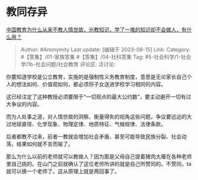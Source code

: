 # 教同存异
[中国教育为什么从来不教人情世故，光教知识，学了一堆的知识却不会做人，有什么用？](https://www.zhihu.com/question/591363402/answer/3166515772)

> Author: #Anonymity
> Last update: [编辑于 2023-08-15]
> Link:
> Category: #【答集】/01-家族答集 #【答集】/04-社科答集
> Tag:  #5-社会科学/1-社会学/1b-社会问题/社会教育 
> 评论区:
> 泛讨论:

你要知道学校是公立教育，实施的是强制性义务教育制度，意思是无论家长自己个人的想法如何、价值观如何，都必须将子女送进学校学习相同的内容。

这已经注定了这种教授必须要限于“一切观点的最大公约数”，要主动避开一切有过大争议的内容。

而为人处事之道，对人情世故的洞察、衡量得失的视角这些问题，争议要远远的大过地球直径、化学现象、物理定律、地质特征、气候规律、法律条款。

后者都教不过来，前者一教就会增加社会矛盾、甚至可能导致民族分裂、社会动荡，结果如何就不言而喻了。

那么为什么以前的老师就可以教做人？因为那是父母自己提着猪肉大雁在各种老师里自己挑的。在山门之前就确认了这位老师所讲的就是自己所赞同的。不赞同，ta就可以换一个老师了。这从原理上就是两回事了。
